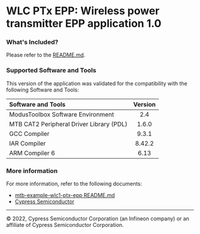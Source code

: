 # WLC PTx EPP: Wireless power transmitter EPP application 1.0

### What's Included?
Please refer to the [README.md](./README.md).

### Supported Software and Tools
This version of the application was validated for the compatibility with the following Software and Tools:

| Software and Tools                                      | Version |
| :---                                                    | :----:  |
| ModusToolbox Software Environment                       | 2.4     |
| MTB CAT2 Peripheral Driver Library (PDL)                | 1.6.0   |
| GCC Compiler                                            | 9.3.1   |
| IAR Compiler                                            | 8.42.2  |
| ARM Compiler 6                                          | 6.13    |

### More information
For more information, refer to the following documents:
* [mtb-example-wlc1-ptx-epp README.md](./README.md)
* [Cypress Semiconductor](http://www.cypress.com)
  
---
© 2022, Cypress Semiconductor Corporation (an Infineon company) or an affiliate of Cypress Semiconductor Corporation.

